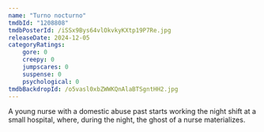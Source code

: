 ```yaml
---
name: "Turno nocturno"
tmdbId: "1208808"
tmdbPosterId: /iSSx9Bys64vlOkvkyKXtp19P7Re.jpg
releaseDate: 2024-12-05
categoryRatings:
    gore: 0
    creepy: 0
    jumpscares: 0
    suspense: 0
    psychological: 0
tmdbBackdropId: /o5vasl0xbZWWKQnAlaBTSgntHH2.jpg
---
```

A young nurse with a domestic abuse past starts working the night shift at a small hospital, where, during the night, the ghost of a nurse materializes.
